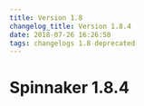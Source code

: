 ```yaml
---
title: Version 1.8
changelog_title: Version 1.8.4
date: 2018-07-26 16:26:58 
tags: changelogs 1.8 deprecated
---
```

# Spinnaker 1.8.4
<script src="https://gist.github.com/spinnaker-release/ad1c07a861e61c1d4777da7b5c6bda24.js"/>
